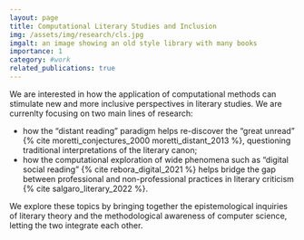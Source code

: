 ```yaml
---
layout: page
title: Computational Literary Studies and Inclusion
img: /assets/img/research/cls.jpg
imgalt: an image showing an old style library with many books
importance: 1
category: #work
related_publications: true
---
```


We are interested in how the application of computational methods can stimulate new and more inclusive perspectives in literary studies. We are currenlty focusing on two main lines of research:
- how the “distant reading” paradigm helps re-discover the “great unread” {% cite moretti_conjectures_2000 moretti_distant_2013 %}, questioning traditional interpretations of the literary canon;
- how the computational exploration of wide phenomena such as “digital social reading” {% cite rebora_digital_2021 %} helps bridge the gap between professional and non-professional practices in literary criticism {% cite salgaro_literary_2022 %}.

We explore these topics by bringing together the epistemological inquiries of literary theory and the methodological awareness of computer science, letting the two integrate each other.